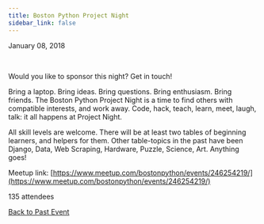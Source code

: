 ```yaml
---
title: Boston Python Project Night
sidebar_link: false
---
```


January 08, 2018


   

Would you like to sponsor this night? Get in touch!

Bring a laptop. Bring ideas. Bring questions. Bring enthusiasm. Bring friends. The Boston Python Project Night is a time to find others with compatible interests, and work away. Code, hack, teach, learn, meet, laugh, talk: it all happens at Project Night.

All skill levels are welcome. There will be at least two tables of beginning learners, and helpers for them. Other table-topics in the past have been Django, Data, Web Scraping, Hardware, Puzzle, Science, Art. Anything goes!


Meetup link: [https://www.meetup.com/bostonpython/events/246254219/](https://www.meetup.com/bostonpython/events/246254219/)

135 attendees

[Back to Past Event](past-events.md)